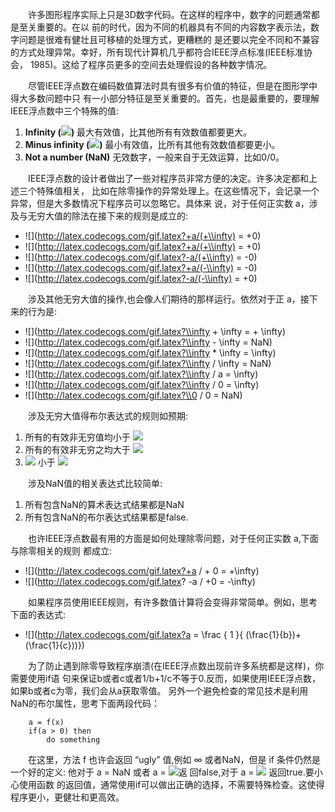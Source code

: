 &emsp;&emsp;许多图形程序实际上只是3D数字代码。在这样的程序中，数字的问题通常都是至关重要的。在以
前的时代，因为不同的机器具有不同的内容数字表示法，数字问题是很难有健壮且可移植的处理方式，更糟糕的
是还要以完全不同和不兼容的方式处理异常。幸好，所有现代计算机几乎都符合IEEE浮点标准(IEEE标准协会，
1985)。这给了程序员更多的空间去处理假设的各种数字情况。

&emsp;&emsp;尽管IEEE浮点数在编码数值算法时具有很多有价值的特征，但是在图形学中得大多数问题中只
有一小部分特征是至关重要的。首先，也是最重要的，要理解IEEE浮点数中三个特殊的值:
 1. __Infinity (![](http://latex.codecogs.com/gif.latex?+\\infty))__ 最大有效值，比其他所有有效数值都要更大。
 2. __Minus infinity (![](http://latex.codecogs.com/gif.latex?-\\infty))__ 最小有效值，比所有其他有效数值都要更小。
 3. __Not a number (NaN)__ 无效数字，一般来自于无效运算，比如0/0。

&emsp;&emsp;IEEE浮点数的设计者做出了一些对程序员非常方便的决定。许多决定都和上述三个特殊值相关，
比如在除零操作的异常处理上。在这些情况下，会记录一个异常，但是大多数情况下程序员可以忽略它。具体来
说，对于任何正实数 a，涉及与无穷大值的除法在接下来的规则是成立的:

- ![](http://latex.codecogs.com/gif.latex?+a/(+\\infty) = +0)
- ![](http://latex.codecogs.com/gif.latex?+a/(+\\infty) = +0)
- ![](http://latex.codecogs.com/gif.latex?-a/(+\\infty) = -0)
- ![](http://latex.codecogs.com/gif.latex?+a/(-\\infty) = -0)
- ![](http://latex.codecogs.com/gif.latex?-a/(-\\infty) = +0)

&emsp;&emsp;涉及其他无穷大值的操作,也会像人们期待的那样运行。依然对于正 a，接下来的行为是:

- ![](http://latex.codecogs.com/gif.latex?\\infty + \\infty = + \infty)
- ![](http://latex.codecogs.com/gif.latex?\\infty - \\infty = NaN)
- ![](http://latex.codecogs.com/gif.latex?\\infty * \\infty = \\infty)
- ![](http://latex.codecogs.com/gif.latex?\\infty / \\infty = NaN)
- ![](http://latex.codecogs.com/gif.latex?\\infty / a = \\infty)
- ![](http://latex.codecogs.com/gif.latex?\\infty / 0 = \\infty)
- ![](http://latex.codecogs.com/gif.latex?\\0 / 0 = NaN)

&emsp;&emsp;涉及无穷大值得布尔表达式的规则如预期:
 1. 所有的有效非无穷值均小于 ![](http://latex.codecogs.com/gif.latex?+\\infty)
 2. 所有的有效非无穷之均大于 ![](http://latex.codecogs.com/gif.latex?-\\infty)
 3. ![](http://latex.codecogs.com/gif.latex?-\\infty) 小于 ![](http://latex.codecogs.com/gif.latex?+\\infty)

&emsp;&emsp;涉及NaN值的相关表达式比较简单:
 1. 所有包含NaN的算术表达式结果都是NaN
 2. 所有包含NaN的布尔表达式结果都是false.

 &emsp;&emsp;也许IEEE浮点数最有用的方面是如何处理除零问题，对于任何正实数 a,下面与除零相关的规则
都成立:

- ![](http://latex.codecogs.com/gif.latex?+a / + 0 = +\\infty)
- ![](http://latex.codecogs.com/gif.latex? -a / +0 = -\\infty)

&emsp;&emsp;如果程序员使用IEEE规则，有许多数值计算将会变得非常简单。例如，思考下面的表达式:

- ![](http://latex.codecogs.com/gif.latex?a = \\frac { 1 }{ (\\frac{1}{b})+(\\frac{1}{c}))})

&emsp;&emsp;为了防止遇到除零导致程序崩溃(在IEEE浮点数出现前许多系统都是这样)，你需要使用if语
句来保证b或者c或者1/b+1/c不等于0.反而，如果使用IEEE浮点数，如果b或者c为零，我们会从a获取零值。
另外一个避免检查的常见技术是利用NaN的布尔属性，思考下面两段代码：
```
    a = f(x)
    if(a > 0) then
        do something
```
&emsp;&emsp;在这里，方法 f 也许会返回 “ugly” 值,例如 $\infty$ 或者NaN，但是 if 条件仍然是
一个好的定义: 他对于 a = NaN 或者 a = ![](http://latex.codecogs.com/gif.latex?-\\infty)返
回false,对于 a = ![](http://latex.codecogs.com/gif.latex?+\\infty) 返回true.要小心使用函数
的返回值，通常使用if可以做出正确的选择，不需要特殊检查。这使得程序更小，更健壮和更高效。